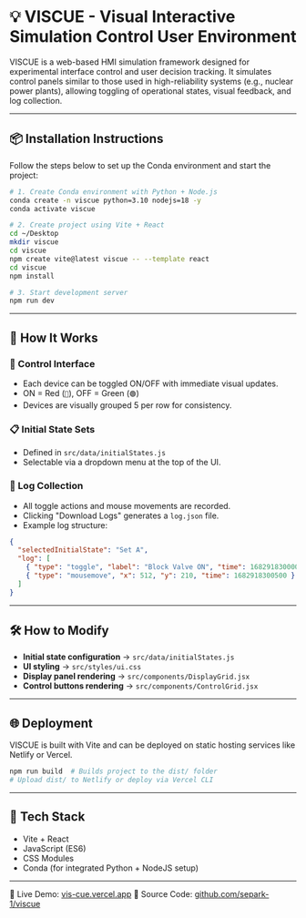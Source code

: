 # 💡 VISCUE - Visual Interactive Simulation Control User Environment

VISCUE is a web-based HMI simulation framework designed for experimental interface control and user decision tracking. It simulates control panels similar to those used in high-reliability systems (e.g., nuclear power plants), allowing toggling of operational states, visual feedback, and log collection.

---

## 📦 Installation Instructions

Follow the steps below to set up the Conda environment and start the project:

```bash
# 1. Create Conda environment with Python + Node.js
conda create -n viscue python=3.10 nodejs=18 -y
conda activate viscue

# 2. Create project using Vite + React
cd ~/Desktop
mkdir viscue
cd viscue
npm create vite@latest viscue -- --template react
cd viscue
npm install

# 3. Start development server
npm run dev
```

---

## 🚀 How It Works

### 🔧 Control Interface
- Each device can be toggled ON/OFF with immediate visual updates.
- ON = Red (`🔴`), OFF = Green (`🟢`)
- Devices are visually grouped 5 per row for consistency.

### 📋 Initial State Sets
- Defined in `src/data/initialStates.js`
- Selectable via a dropdown menu at the top of the UI.

### 💾 Log Collection
- All toggle actions and mouse movements are recorded.
- Clicking "Download Logs" generates a `log.json` file.
- Example log structure:

```json
{
  "selectedInitialState": "Set A",
  "log": [
    { "type": "toggle", "label": "Block Valve ON", "time": 1682918300000 },
    { "type": "mousemove", "x": 512, "y": 210, "time": 1682918300500 }
  ]
}
```

---

## 🛠 How to Modify

- **Initial state configuration** → `src/data/initialStates.js`
- **UI styling** → `src/styles/ui.css`
- **Display panel rendering** → `src/components/DisplayGrid.jsx`
- **Control buttons rendering** → `src/components/ControlGrid.jsx`

---

## 🌐 Deployment

VISCUE is built with Vite and can be deployed on static hosting services like Netlify or Vercel.

```bash
npm run build  # Builds project to the dist/ folder
# Upload dist/ to Netlify or deploy via Vercel CLI
```

---

## 🧰 Tech Stack
- Vite + React
- JavaScript (ES6)
- CSS Modules
- Conda (for integrated Python + NodeJS setup)

---
🔗 Live Demo: [vis-cue.vercel.app](https://vis-cue-ss-projects-d534f65d.vercel.app/)
📂 Source Code: [github.com/separk-1/viscue](https://github.com/separk-1/viscue)
